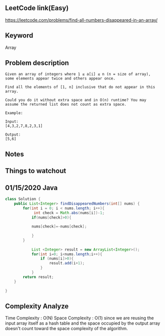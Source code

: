 ## LeetCode link(Easy)
https://leetcode.com/problems/find-all-numbers-disappeared-in-an-array/

## Keyword
Array

## Problem description
```
Given an array of integers where 1 ≤ a[i] ≤ n (n = size of array), some elements appear twice and others appear once.

Find all the elements of [1, n] inclusive that do not appear in this array.

Could you do it without extra space and in O(n) runtime? You may assume the returned list does not count as extra space.

Example:

Input:
[4,3,2,7,8,2,3,1]

Output:
[5,6]
```



## Notes


## Things to watchout

## 01/15/2020 Java

```java
class Solution {
    public List<Integer> findDisappearedNumbers(int[] nums) {
        for(int i = 0; i < nums.length; i++){
             int check = Math.abs(nums[i])-1;
            if(nums[check]>0){
                
            nums[check]=-nums[check];
                
            }
        }
            
            List <Integer> result = new ArrayList<Integer>();
            for(int i=0; i<nums.length;i++){
                if (nums[i]>0){
                    result.add(i+1);
                }
            }
        return result;
    }
    
}

```
## Complexity Analyze
Time Complexity : O(N)
Space Complexity : O(1) since we are reusing the input array itself as a hash table and the space occupied by the output array doesn't count toward the space complexity of the algorithm.